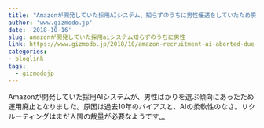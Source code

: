 ```yaml
---
title: "Amazonが開発していた採用AIシステム、知らずのうちに男性優遇をしていたため廃止に"
author: 'www.gizmodo.jp'
date: '2018-10-16'
slug: amazonが開発していた採用aiシステム知らずのうちに男性
link: https://www.gizmodo.jp/2018/10/amazon-recruitment-ai-aborted-due-to-gender-bias.html
categories:
- bloglink
tags:
  - gizmodojp
---
```


Amazonが開発していた採用AIシステムが、男性ばかりを選ぶ傾向にあったため運用廃止となりました。原因は過去10年のバイアスと、AIの柔軟性のなさ。リクルーティングはまだ人間の裁量が必要なようです[... <i class="fas fa-external-link-alt"></i>](https://www.gizmodo.jp/2018/10/amazon-recruitment-ai-aborted-due-to-gender-bias.html)

